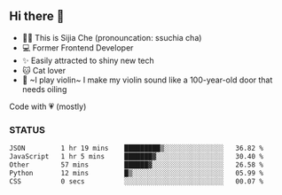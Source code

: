 ## Hi there 👋

- 🙋‍♀️ This is Sijia Che (pronouncation: ssuchia cha)
- 💻 Former Frontend Developer
- ✨ Easily attracted to shiny new tech
- 🐱 Cat lover
- 🌟 ~I play violin~ I make my violin sound like a 100-year-old door that needs oiling

Code with 💗 (mostly)

### STATUS
<!--START_SECTION:waka-->

```txt
JSON         1 hr 19 mins    █████████▒░░░░░░░░░░░░░░░   36.82 %
JavaScript   1 hr 5 mins     ███████▓░░░░░░░░░░░░░░░░░   30.40 %
Other        57 mins         ██████▓░░░░░░░░░░░░░░░░░░   26.58 %
Python       12 mins         █▒░░░░░░░░░░░░░░░░░░░░░░░   05.99 %
CSS          0 secs          ░░░░░░░░░░░░░░░░░░░░░░░░░   00.07 %
```

<!--END_SECTION:waka-->
